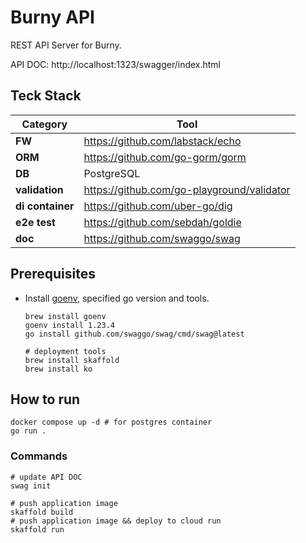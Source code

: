 # Burny API

REST API Server for Burny.

API DOC: http://localhost:1323/swagger/index.html

## Teck Stack

| Category         | Tool                                       |
| ---------------- | ------------------------------------------ |
| **FW**           | https://github.com/labstack/echo           |
| **ORM**          | https://github.com/go-gorm/gorm            |
| **DB**           | PostgreSQL                                 |
| **validation**   | https://github.com/go-playground/validator |
| **di container** | https://github.com/uber-go/dig             |
| **e2e test**     | https://github.com/sebdah/goldie           |
| **doc**          | https://github.com/swaggo/swag             |

## Prerequisites

- Install [goenv](https://github.com/go-nv/goenv), specified go version and tools.

  ```shell
  brew install goenv
  goenv install 1.23.4
  go install github.com/swaggo/swag/cmd/swag@latest

  # deployment tools
  brew install skaffold
  brew install ko
  ```

## How to run

```shell
docker compose up -d # for postgres container
go run .
```

### Commands

```shell
# update API DOC
swag init

# push application image
skaffold build
# push application image && deploy to cloud run
skaffold run
```
